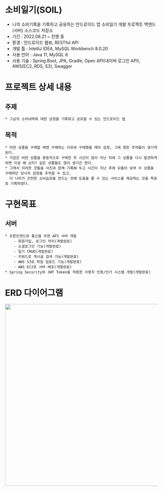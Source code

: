 # 소비일기(SOIL)
* 나의 소비기록을 기록하고 공유하는 안드로이드 앱 소비일기 개발 프로젝트 백엔드(서버) 소스코드 저장소
* 기간 : 2022.08.21 ~ 진행 중
* 환경 : 안드로이드 웹뷰, RESTful API
* 개발 툴 : IntelliJ IDEA, MySQL Workbench 8.0.20
* 사용 언어 : Java 11, MySQL 8
* 사용 기술 : Spring Boot, JPA, Gradle, Open API(네이버 로그인 API), AWS(EC2, RDS, S3), Swagger

# 프로젝트 상세 내용
## 주제
```
* 그날의 소비내역에 대한 감정을 기록하고 공유할 수 있는 안드로이드 앱
```

## 목적
```
* 어떤 상품을 구매할 때엔 구매하는 이유와 구매했을 때의 감정, 그에 얽힌 추억들이 생기게 된다.
* 가끔은 어떤 상품을 충동적으로 구매한 후 시간이 많이 지난 뒤에 그 상품을 다시 발견하게 되면 이걸 왜 샀지? 싶은 상품들도 많이 생기곤 한다.
* 그래서 이러한 것들을 사진과 함께 기록해 두고 시간이 지난 후에 되돌아 보며 이 상품을 구매하던 당시의 감정을 추억할 수 있고, 
  더 나아가 건전한 소비습관을 만드는 것에 도움을 줄 수 있는 서비스를 제공하는 것을 목표로 기획하였다.
```

# 구현목표
## 서버
```
* 프론트엔드와 통신을 위한 API 서버 개발
    - 회원가입, 로그인 처리(개발완료)
    - 소셜로그인 기능(개발완료)
    - 일기 CRUD(개발완료)
    - 키워드로 게시글 검색 기능(개발완료)
    - AWS S3로 파일 업로드 기능(개발완료)
    - AWS EC2로 서버 배포(개발완료)
* Spring Security와 JWT Token을 적용한 사용자 인증/인가 시스템 개발(개발완료)
```

# ERD 다이어그램
<p align="center"><img src="https://miro7923.github.io/assets/images/soil_log_02_3.png" width="600"></p>

